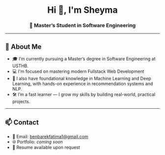 <h1 align="center">Hi 👋, I'm Sheyma</h1>
<h3 align="center">🚀 Master’s Student in Software Engineering </h3>

---

## 🌱 About Me

- 🎓 I’m currently pursuing a Master’s degree in Software Engineering at USTHB.  
- 💻 I'm focused on mastering modern Fullstack Web Development 
- 🤖 I also have foundational knowledge in Machine Learning and Deep Learning, with hands-on experience in recommendation systems and NLP.  
- 🛠 I’m a fast learner — I grow my skills by building real-world, practical projects. 

---

## 📫 Contact

- 📧 Email: benbarekfatima1@gmail.com  
- 🌐 Portfolio: *coming soon*  
- 📄 Resume available upon request
